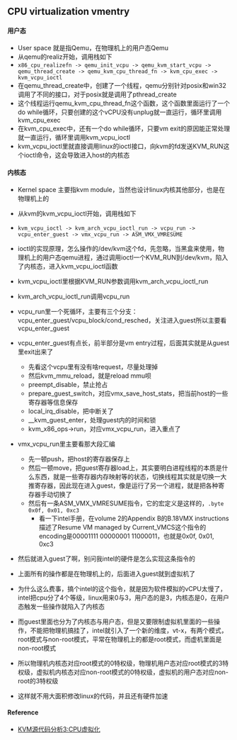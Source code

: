## CPU virtualization vmentry

#### 用户态
* User space 就是指Qemu，在物理机上的用户态Qemu
* 从qemu的realiz开始，调用栈如下
* `x86_cpu_realizefn -> qemu_init_vcpu -> qemu_kvm_start_vcpu -> qemu_thread_create -> qemu_kvm_cpu_thread_fn -> kvm_cpu_exec -> kvm_vcpu_ioctl` 
* 在qemu_thread_create中，创建了一个线程，qemu分别针对posix和win32调用了不同的接口，对于posix就是调用了pthread_create
* 这个线程运行qemu_kvm_cpu_thread_fn这个函数，这个函数里面运行了一个do while循环，只要创建的这个vCPU没有unplug就一直运行，循环里调用kvm_cpu_exec
* 在kvm_cpu_exec中，还有一个do while循环，只要vm exit的原因能正常处理就一直运行，循环里调用kvm_vcpu_ioctl
* kvm_vcpu_ioctl里就直接调用linux的ioctl接口，向kvm的fd发送KVM_RUN这个ioctl命令，这会导致进入host的内核态

#### 内核态
* Kernel space 主要指kvm module，当然也设计linux内核其他部分，也是在物理机上的
* 从kvm的kvm_vcpu_ioctl开始，调用栈如下
* `kvm_vcpu_ioctl -> kvm_arch_vcpu_ioctl_run -> vcpu_run -> vcpu_enter_guest -> vmx_vcpu_run -> ASM_VMX_VMRESUME`
* ioctl的实现原理，怎么操作的/dev/kvm这个fd，先忽略，当黑盒来使用，物理机上的用户态qemu进程，通过调用ioctl一个KVM_RUN到/dev/kvm，陷入了内核态，进入kvm_vcpu_ioctl函数
* kvm_vcpu_ioctl里根据KVM_RUN参数调用kvm_arch_vcpu_ioctl_run
* kvm_arch_vcpu_ioctl_run调用vcpu_run
* vcpu_run里一个死循环，主要有三个分支：vcpu_enter_guest/vcpu_block/cond_resched，关注进入guest所以主要看vcpu_enter_guest
* vcpu_enter_guest有点长，前半部分是vm entry过程，后面其实就是从guest里exit出来了
    * 先看这个vcpu里有没有啥request，尽量处理掉
    * 然后kvm_mmu_reload，就是reload mmu呗
    * preempt_disable，禁止抢占
    * prepare_guest_switch，对应vmx_save_host_stats，把当前host的一些寄存器等信息保存
    * local_irq_disable，把中断关了
    * __kvm_guest_enter，处理guest内的时间和锁
    * kvm_x86_ops->run，对应vmx_vcpu_run，进入重点了
* vmx_vcpu_run里主要看那大段汇编
    * 先一顿push，把host的寄存器保存上
    * 然后一顿move，把guest寄存器load上，其实要明白进程线程的本质是什么东西，就是一些寄存器内存映射等的状态，切换线程其实就是切换一大推寄存器，因此现在进入guest，像是运行了另一个进程，就是把各种寄存器手动切换了
    * 然后有一条ASM_VMX_VMRESUME指令，它的宏定义是这样的，`.byte 0x0f, 0x01, 0xc3`
        * 看一下intel手册，在volume 2的Appendix B的B.18VMX instructions描述了Resume VM managed by Current_VMCS这个指令的encoding是00001111 00000001 11000011，也就是0x0f, 0x01, 0xc3

* 然后就进入guest了啊，别问我intel的硬件是怎么实现这条指令的
* 上面所有的操作都是在物理机上的，后面进入guest就到虚拟机了
* 为什么这么费事，搞个intel的这个指令，就是因为软件模拟的vCPU太慢了，intel把cpu分了4个等级，linux用来0与3，用户态的是3，内核态是0，在用户态触发一些操作就陷入了内核态
* 而guest里面也分为了内核态与用户态，但是又要限制虚拟机里面的一些操作，不能把物理机搞挂了，intel就引入了一个新的维度，vt-x，有两个模式，root模式与non-root模式，平常在物理机上的都是root模式，而虚机里面是non-root模式
* 所以物理机内核态对应root模式的0特权级，物理机用户态对应root模式的3特权级，虚拟机内核态对应non-root模式的0特权级，虚拟机的用户态对应non-root的3特权级
* 这样就不用大面积修改linux的代码，并且还有硬件加速

#### Reference
* [KVM源代码分析3:CPU虚拟化](http://oenhan.com/kvm-src-3-cpu)
